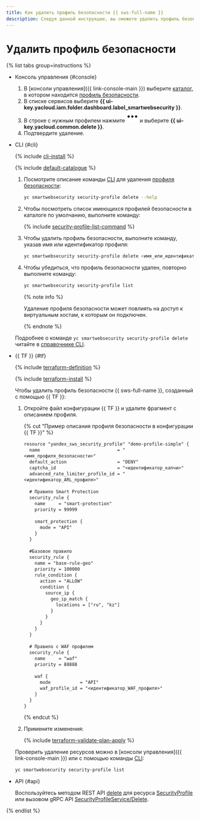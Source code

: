 ```yaml
---
title: Как удалить профиль безопасности {{ sws-full-name }}
description: Следуя данной инструкции, вы сможете удалить профиль безопасности {{ sws-full-name }}.
---
```


# Удалить профиль безопасности

{% list tabs group=instructions %}

- Консоль управления {#console}

  1. В [консоли управления]({{ link-console-main }}) выберите [каталог](../../resource-manager/concepts/resources-hierarchy.md#folder), в котором находится [профиль безопасности](../concepts/profiles.md).
  1. В списке сервисов выберите **{{ ui-key.yacloud.iam.folder.dashboard.label_smartwebsecurity }}**.
  1. В строке с нужным профилем нажмите ![options](../../_assets/console-icons/ellipsis.svg) и выберите **{{ ui-key.yacloud.common.delete }}**.
  1. Подтвердите удаление.

- CLI {#cli}

  {% include [cli-install](../../_includes/cli-install.md) %}

  {% include [default-catalogue](../../_includes/default-catalogue.md) %}

  1. Посмотрите описание команды [CLI](../../cli/quickstart.md) для удаления [профиля безопасности](../concepts/profiles.md):

     ```bash
     yc smartwebsecurity security-profile delete --help
     ```

  1. Чтобы посмотреть список имеющихся профилей безопасности в каталоге по умолчанию, выполните команду:

     {% include [security-profile-list-command](../../_includes/smartwebsecurity/security-profile-list-command.md) %}

  1. Чтобы удалить профиль безопасности, выполните команду, указав имя или идентификатор профиля:

     ```bash
     yc smartwebsecurity security-profile delete <имя_или_идентификатор_профиля_безопасности>
     ```

  1. Чтобы убедиться, что профиль безопасности удален, повторно выполните команду:

     ```bash
     yc smartwebsecurity security-profile list
     ```

     {% note info %}
     
     Удаление профиля безопасности может повлиять на доступ к виртуальным хостам, к которым он подключен.
     
     {% endnote %}

  Подробнее о команде `yc smartwebsecurity security-profile delete` читайте в [справочнике CLI](../../cli/cli-ref/smartwebsecurity/cli-ref/security-profile/delete.md).

- {{ TF }} {#tf}

  {% include [terraform-definition](../../_tutorials/_tutorials_includes/terraform-definition.md) %}

  {% include [terraform-install](../../_includes/terraform-install.md) %}

  Чтобы удалить профиль безопасности {{ sws-full-name }}, созданный с помощью {{ TF }}:

  1. Откройте файл конфигурации {{ TF }} и удалите фрагмент с описанием профиля.

     {% cut "Пример описания профиля безопасности в конфигурации {{ TF }}" %}
     
     ```hcl
     resource "yandex_sws_security_profile" "demo-profile-simple" {
       name                             = "<имя_профиля_безопасности>"
       default_action                   = "DENY"
       captcha_id                       = "<идентификатор_капчи>"
       advanced_rate_limiter_profile_id = "<идентификатор_ARL_профиля>"

       # Правило Smart Protection
       security_rule {
         name     = "smart-protection"
         priority = 99999

         smart_protection {
           mode = "API"
         }
       }

       #Базовое правило
       security_rule {
         name = "base-rule-geo"
         priority = 100000
         rule_condition {
           action = "ALLOW"
           condition {
             source_ip {
               geo_ip_match {
                 locations = ["ru", "kz"]
               }
             }
           }
         }
       }

       # Правило c WAF профилем
       security_rule {
         name     = "waf"
         priority = 88888

         waf {
           mode           = "API"
           waf_profile_id = "<идентификатор_WAF_профиля>"
         }
       }
     }
     ```

     {% endcut %}

  1. Примените изменения:

       {% include [terraform-validate-plan-apply](../../_tutorials/_tutorials_includes/terraform-validate-plan-apply.md) %}

  Проверить удаление ресурсов можно в [консоли управления]({{ link-console-main }}) или с помощью команды [CLI](../../cli/):

  ```bash
  yc smartwebsecurity security-profile list
  ```

- API {#api}

  Воспользуйтесь методом REST API [delete](../api-ref/SecurityProfile/delete.md) для ресурса [SecurityProfile](../api-ref/SecurityProfile/) или вызовом gRPC API [SecurityProfileService/Delete](../api-ref/grpc/SecurityProfile/delete.md).

{% endlist %}
